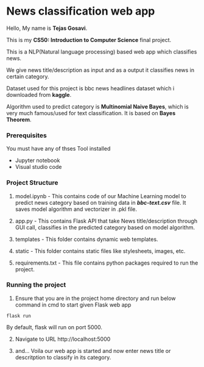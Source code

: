 # News classification  web app
Hello, My name is **Tejas Gosavi**.

This is my **CS50: Introduction to Computer Science** final project.

This is a NLP(Natural language processing) based web app which classifies news.

We give news title/description as input and as a output it classifies news in certain category.

Dataset used for this project is bbc news headlines dataset which i downloaded from **kaggle**.

Algorithm used to predict category is **Multinomial Naive Bayes**, which is
very much famous/used for text classification. It is based on **Bayes Theorem**.

### Prerequisites
You must have any of thses Tool installed
  - Jupyter notebook
  - Visual studio code

### Project Structure
1. model.ipynb - This contains code of our Machine Learning model to predict news category based on training data in ***bbc-text.csv*** file. It saves model algorithm and vectorizer in .pkl file.

2. app.py - This contains Flask API that take News title/description through GUI call, classifies in the predicted category based on
model algorithm.

3. templates - This folder contains dynamic web templates.

4. static - This folder contains static files like stylesheets, images, etc.

5. requirements.txt - This file contains python packages required to run the project.

### Running the project
1. Ensure that you are in the project home directory and run below command in cmd to start given Flask web app
```
flask run
```
By default, flask will run on port 5000.

2. Navigate to URL http://localhost:5000

3. and... Voila our web app is started and now enter news title or descritption to classify in its category.

